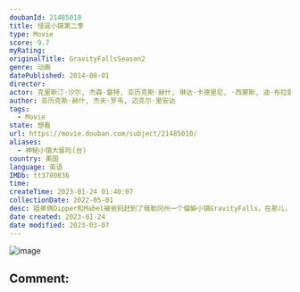 ```yaml
---
doubanId: 21485010
title: 怪诞小镇第二季
type: Movie
score: 9.7
myRating: 
originalTitle: GravityFallsSeason2
genre: 动画
datePublished: 2014-08-01
director: 
actor: 克里斯汀·沙尔, 杰森·雷特, 亚历克斯·赫什, 琳达·卡德里尼, ·西蒙斯, 迪·布拉雷·贝克尔, 迈克尔·里安达, 杨泫贞, 乔恩·斯图尔特, ·米勒, 乔纳森·班克斯, 内森·菲利安, 贾斯汀·罗兰, 凯尔·麦克拉克伦
author: 亚历克斯·赫什, 杰夫·罗韦, 迈克尔·里安达
tags:
  - Movie
state: 想看
url: https://movie.douban.com/subject/21485010/
aliases:
  - 神秘小镇大冒险(台)
country: 美国
language: 英语
IMDb: tt3780836
time: 
createTime: 2023-01-24 01:40:07
collectionDate: 2022-05-01
desc: 姐弟俩Dipper和Mabel被爸妈赶到了俄勒冈州一个偏僻小镇GravityFalls，在那儿，他们的舅公Stan经营着一家专门诈骗无辜游客的旅游景点“神秘小屋”，其中陈列着各种稀奇古怪的东西。但关...
date created: 2023-01-24
date modified: 2023-03-07
---
```


![image](p2630193197.jpg)

Comment:
---
